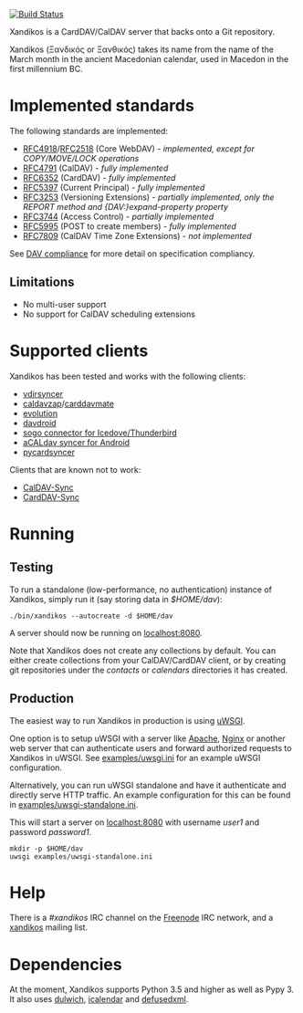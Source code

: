 [![Build Status](https://travis-ci.org/jelmer/xandikos.png?branch=master)](https://travis-ci.org/jelmer/xandikos)

Xandikos is a CardDAV/CalDAV server that backs onto a Git repository.

Xandikos (Ξανδικός or Ξανθικός) takes its name from the name of the March month
in the ancient Macedonian calendar, used in Macedon in the first millennium BC.

Implemented standards
=====================

The following standards are implemented:

 - [RFC4918](http://www.rfc-base.org/rfc-4918.html)/[RFC2518](http://www.rfc-base.org/rfc-2518.html) (Core WebDAV) - *implemented, except for COPY/MOVE/LOCK operations*
 - [RFC4791](http://www.rfc-base.org/rfc-4791.html) (CalDAV) - *fully implemented*
 - [RFC6352](http://www.rfc-base.org/rfc-6352.html) (CardDAV) - *fully implemented*
 - [RFC5397](http://www.rfc-base.org/rfc-5397.html) (Current Principal) - *fully implemented*
 - [RFC3253](http://www.rfc-base.org/rfc-3253.html) (Versioning Extensions) - *partially implemented, only the REPORT method and {DAV:}expand-property property*
 - [RFC3744](http://www.rfc-base.org/rfc-3744.html) (Access Control) - *partially implemented*
 - [RFC5995](http://www.rfc-base.org/rfc-5995.html) (POST to create members) - *fully implemented*
 - [RFC7809](http://www.rfc-base.org/rfc-7809.html) (CalDAV Time Zone Extensions) - *not implemented*

See [DAV compliance](notes/dav-compliance.md) for more detail on specification compliancy.

Limitations
-----------

 - No multi-user support
 - No support for CalDAV scheduling extensions

Supported clients
=================

Xandikos has been tested and works with the following clients:

 - [vdirsyncer](https://github.com/pimutils/vdirsyncer)
 - [caldavzap](https://www.inf-it.com/open-source/clients/caldavzap/)/[carddavmate](https://www.inf-it.com/open-source/clients/carddavmate/)
 - [evolution](https://wiki.gnome.org/Apps/Evolution)
 - [davdroid](https://davdroid.bitfire.at/)
 - [sogo connector for Icedove/Thunderbird](http://v2.sogo.nu/english/downloads/frontends.html)
 - [aCALdav syncer for Android](https://play.google.com/store/apps/details?id=de.we.acaldav&hl=en)
 - [pycardsyncer](https://github.com/geier/pycarddav)

Clients that are known not to work:

 - [CalDAV-Sync](https://dmfs.org/caldav/)
 - [CardDAV-Sync](https://dmfs.org/carddav/)

Running
=======

Testing
-------

To run a standalone (low-performance, no authentication) instance of Xandikos,
simply run it (say storing data in *$HOME/dav*):

```shell
./bin/xandikos --autocreate -d $HOME/dav
```

A server should now be running on [localhost:8080](http://localhost:8080/).

Note that Xandikos does not create any collections by default. You can either
create collections from your CalDAV/CardDAV client, or by creating git
repositories under the *contacts* or *calendars* directories it has created.

Production
----------

The easiest way to run Xandikos in production is using
[uWSGI](https://uwsgi-docs.readthedocs.io/en/latest/).

One option is to setup uWSGI with a server like
[Apache](http://uwsgi-docs.readthedocs.io/en/latest/Apache.html),
[Nginx](http://uwsgi-docs.readthedocs.io/en/latest/Nginx.html) or another web
server that can authenticate users and forward authorized requests to
Xandikos in uWSGI. See [examples/uwsgi.ini](examples/uwsgi.ini) for an
example uWSGI configuration.

Alternatively, you can run uWSGI standalone and have it authenticate and
directly serve HTTP traffic. An example configuration for this can be found in
[examples/uwsgi-standalone.ini](examples/uwsgi-standalone.ini).

This will start a server on [localhost:8080](http://localhost:8080/) with username *user1* and password
*password1*.

```shell
mkdir -p $HOME/dav
uwsgi examples/uwsgi-standalone.ini
```

Help
====

There is a *#xandikos* IRC channel on the [Freenode](https://www.freenode.net/)
IRC network, and a [xandikos](https://groups.google.com/forum/#!forum/xandikos)
mailing list.

Dependencies
============

At the moment, Xandikos supports Python 3.5 and higher as well as Pypy 3. It
also uses [dulwich](https://github.com/jelmer/dulwich),
[icalendar](https://github.com/collective/icalendar) and
[defusedxml](https://github.com/tiran/defusedxml).
